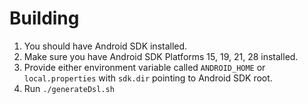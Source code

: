# Building

1. You should have Android SDK installed.
2. Make sure you have Android SDK Platforms 15, 19, 21, 28 installed.
3. Provide either environment variable called `ANDROID_HOME`
   or `local.properties` with `sdk.dir` pointing to Android SDK
   root.
4. Run `./generateDsl.sh`
